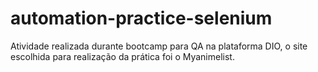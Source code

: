 # automation-practice-selenium

Atividade realizada durante bootcamp para QA na plataforma DIO, o site escolhida para realização da prática foi o Myanimelist.
